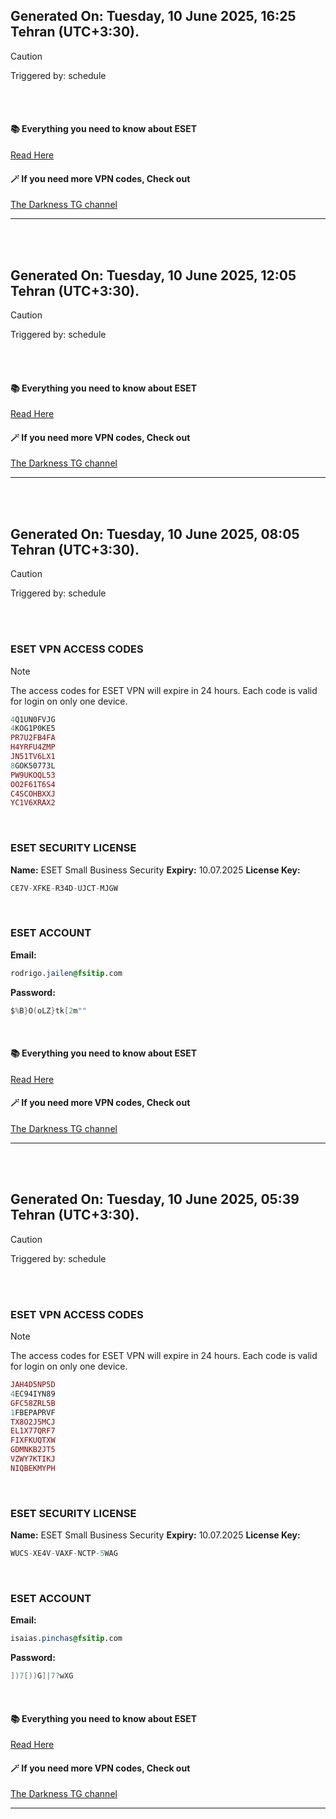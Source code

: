 ## Generated On: Tuesday, 10 June 2025, 16:25 Tehran (UTC+3:30).

> [!CAUTION]
> Triggered by: schedule

<br><br>

#### 📚 Everything you need to know about ESET

[Read Here](https://t.me/F_NiREvil/2113)

#### 🪄 If you need more VPN codes, Check out

[The Darkness TG channel](https://t.me/Eset_key_trial)

---

<br><br>

## Generated On: Tuesday, 10 June 2025, 12:05 Tehran (UTC+3:30).

> [!CAUTION]
> Triggered by: schedule

<br><br>

#### 📚 Everything you need to know about ESET

[Read Here](https://t.me/F_NiREvil/2113)

#### 🪄 If you need more VPN codes, Check out

[The Darkness TG channel](https://t.me/Eset_key_trial)

---

<br><br>

## Generated On: Tuesday, 10 June 2025, 08:05 Tehran (UTC+3:30).

> [!CAUTION]
> Triggered by: schedule

<br><br>

### ESET VPN ACCESS CODES

> [!NOTE]
> The access codes for ESET VPN will expire in 24 hours.
> Each code is valid for login on only one device.

```ruby
4Q1UN0FVJG
4KOG1P0KE5
PR7U2FB4FA
H4YRFU4ZMP
JN51TV6LX1
8GOK50773L
PW9UKOQL53
OO2F61T6S4
C4SCOHBXXJ
YC1V6XRAX2
```

<br>

### ESET SECURITY LICENSE

**Name:** ESET Small Business Security
**Expiry:** 10.07.2025
**License Key:**

```POV-Ray SDL
CE7V-XFKE-R34D-UJCT-MJGW
```

<br>

### ESET ACCOUNT

**Email:**

```CSS
rodrigo.jailen@fsitip.com
```

**Password:**

```POV-Ray SDL
$%B}O(oLZ}tk[2m""
```

<br>

#### 📚 Everything you need to know about ESET

[Read Here](https://t.me/F_NiREvil/2113)

#### 🪄 If you need more VPN codes, Check out

[The Darkness TG channel](https://t.me/Eset_key_trial)

---

<br><br>

## Generated On: Tuesday, 10 June 2025, 05:39 Tehran (UTC+3:30).

> [!CAUTION]
> Triggered by: schedule

<br><br>

### ESET VPN ACCESS CODES

> [!NOTE]
> The access codes for ESET VPN will expire in 24 hours.
> Each code is valid for login on only one device.

```ruby
JAH4D5NP5D
4EC94IYN89
GFC58ZRL5B
1FBEPAPRVF
TX8O2J5MCJ
EL1X77QRF7
FIXFKUQTXW
GDMNKB2JT5
VZWY7KTIKJ
NIQBEKMYPH
```

<br>

### ESET SECURITY LICENSE

**Name:** ESET Small Business Security
**Expiry:** 10.07.2025
**License Key:**

```POV-Ray SDL
WUCS-XE4V-VAXF-NCTP-5WAG
```

<br>

### ESET ACCOUNT

**Email:**

```CSS
isaias.pinchas@fsitip.com
```

**Password:**

```POV-Ray SDL
])7[))G]|7?wXG
```

<br>

#### 📚 Everything you need to know about ESET

[Read Here](https://t.me/F_NiREvil/2113)

#### 🪄 If you need more VPN codes, Check out

[The Darkness TG channel](https://t.me/Eset_key_trial)

---

<br><br>

